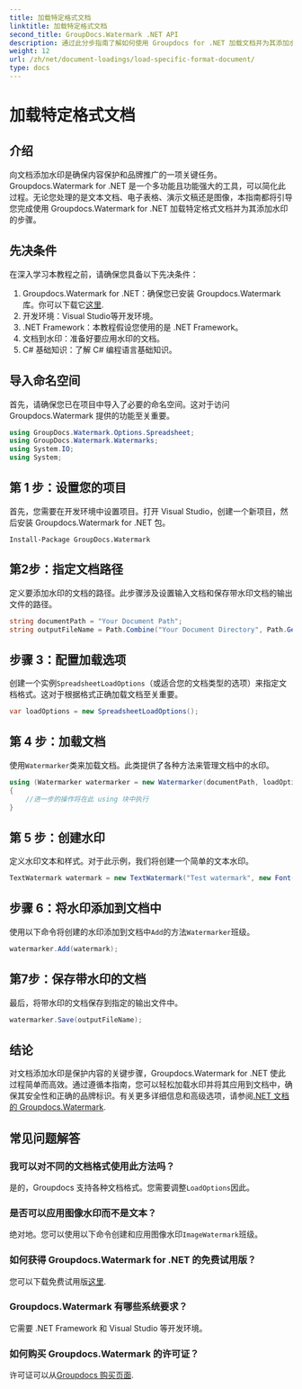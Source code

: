 ```yaml
---
title: 加载特定格式文档
linktitle: 加载特定格式文档
second_title: GroupDocs.Watermark .NET API
description: 通过此分步指南了解如何使用 Groupdocs for .NET 加载文档并为其添加水印。轻松保护您的内容并为其打造品牌。
weight: 12
url: /zh/net/document-loadings/load-specific-format-document/
type: docs
---
```

# 加载特定格式文档

## 介绍
向文档添加水印是确保内容保护和品牌推广的一项关键任务。 Groupdocs.Watermark for .NET 是一个多功能且功能强大的工具，可以简化此过程。无论您处理的是文本文档、电子表格、演示文稿还是图像，本指南都将引导您完成使用 Groupdocs.Watermark for .NET 加载特定格式文档并为其添加水印的步骤。
## 先决条件
在深入学习本教程之前，请确保您具备以下先决条件：
1.  Groupdocs.Watermark for .NET：确保您已安装 Groupdocs.Watermark 库。你可以下载它[这里](https://releases.groupdocs.com/Watermark/net/).
2. 开发环境：Visual Studio等开发环境。
3. .NET Framework：本教程假设您使用的是 .NET Framework。
4. 文档到水印：准备好要应用水印的文档。
5. C# 基础知识：了解 C# 编程语言基础知识。

## 导入命名空间
首先，请确保您已在项目中导入了必要的命名空间。这对于访问 Groupdocs.Watermark 提供的功能至关重要。
```csharp
using GroupDocs.Watermark.Options.Spreadsheet;
using GroupDocs.Watermark.Watermarks;
using System.IO;
using System;
```

## 第 1 步：设置您的项目
首先，您需要在开发环境中设置项目。打开 Visual Studio，创建一个新项目，然后安装 Groupdocs.Watermark for .NET 包。
```shell
Install-Package GroupDocs.Watermark
```
## 第2步：指定文档路径
定义要添加水印的文档的路径。此步骤涉及设置输入文档和保存带水印文档的输出文件的路径。
```csharp
string documentPath = "Your Document Path";
string outputFileName = Path.Combine("Your Document Directory", Path.GetFileName(documentPath));
```
## 步骤 3：配置加载选项
创建一个实例`SpreadsheetLoadOptions`（或适合您的文档类型的选项）来指定文档格式。这对于根据格式正确加载文档至关重要。
```csharp
var loadOptions = new SpreadsheetLoadOptions();
```
## 第 4 步：加载文档
使用`Watermarker`类来加载文档。此类提供了各种方法来管理文档中的水印。
```csharp
using (Watermarker watermarker = new Watermarker(documentPath, loadOptions))
{
    //进一步的操作将在此 using 块中执行
}
```
## 第 5 步：创建水印
定义水印文本和样式。对于此示例，我们将创建一个简单的文本水印。
```csharp
TextWatermark watermark = new TextWatermark("Test watermark", new Font("Arial", 12));
```
## 步骤 6：将水印添加到文档中
使用以下命令将创建的水印添加到文档中`Add`的方法`Watermarker`班级。
```csharp
watermarker.Add(watermark);
```
## 第7步：保存带水印的文档
最后，将带水印的文档保存到指定的输出文件中。
```csharp
watermarker.Save(outputFileName);
```

## 结论
对文档添加水印是保护内容的关键步骤，Groupdocs.Watermark for .NET 使此过程简单而高效。通过遵循本指南，您可以轻松加载水印并将其应用到文档中，确保其安全性和正确的品牌标识。有关更多详细信息和高级选项，请参阅[.NET 文档的 Groupdocs.Watermark](https://tutorials.groupdocs.com/Watermark/net/).
## 常见问题解答
### 我可以对不同的文档格式使用此方法吗？
是的，Groupdocs 支持各种文档格式。您需要调整`LoadOptions`因此。
### 是否可以应用图像水印而不是文本？
绝对地。您可以使用以下命令创建和应用图像水印`ImageWatermark`班级。
### 如何获得 Groupdocs.Watermark for .NET 的免费试用版？
您可以下载免费试用版[这里](https://releases.groupdocs.com/).
### Groupdocs.Watermark 有哪些系统要求？
它需要 .NET Framework 和 Visual Studio 等开发环境。
### 如何购买 Groupdocs.Watermark 的许可证？
许可证可以从[Groupdocs 购买页面](https://purchase.groupdocs.com/buy).